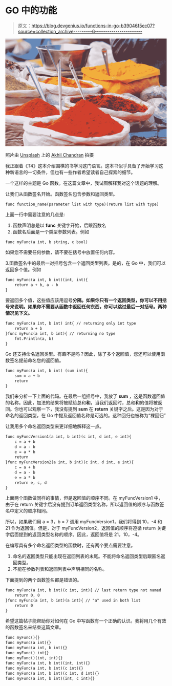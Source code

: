 # GO 中的功能

> 原文：<https://blog.devgenius.io/functions-in-go-b39046f5ec07?source=collection_archive---------6----------------------->

![](img/5b51b9e17c4737727fc02910059f39ef.png)

照片由 [Unsplash](https://unsplash.com?utm_source=medium&utm_medium=referral) 上的 [Akhil Chandran](https://unsplash.com/@akhiltchandran?utm_source=medium&utm_medium=referral) 拍摄

我正跟着《T4》这本介绍围棋的书学习这门语言。这本书似乎具备了开始学习这种新语言的一切条件，但也有一些作者希望读者自己探索的细节。

一个这样的主题是 Go 函数。在这篇文章中，我试图解释我对这个话题的理解。

让我们从函数签名开始。函数签名包含参数和返回类型。

```
func function_name(parameter list with type)(return list with type)
```

上面一行中需要注意的几点是:

1.  函数声明总是以 **func** 关键字开始，后跟函数名
2.  函数名后面是一个类型参数列表。例如

```
func myFunc(a int, b string, c bool)
```

如果您不需要任何参数，请不要在括号中放置任何内容。

3.函数签名中的最后一对括号包含一个返回类型列表。是的，在 Go 中，我们可以返回多个值。例如

```
func myFunc(a int, b int)(int, int){
    return a + b, a - b
}
```

要返回多个值，这些值应该用逗号**分隔。如果你只有一个返回类型，你可以不用括号来说明。如果你不需要从函数中返回任何东西，你可以跳过最后一对括号。两种情况见下文。**

```
func myFunc(a int, b int) int{ // returning only int type
    return a + b
}func myFunc(a int, b int){ // returning no type
    fmt.Println(a, b)
}
```

Go 还支持命名返回类型。有趣不是吗？因此，除了多个返回值，您还可以使用函数签名提前命名您的返回值。

```
func myFunc(a int, b int) (sum int){
    sum = a + b
    return
}
```

我们来分析一下上面的代码。在最后一组括号中，我放了 **sum** ，这是函数返回值的名称。因此，加法的结果将被赋给总和**和**，当我们返回时，总和**和**的值将被返回。你也可以观察一下，我没有提到 **sum** 在 **return** 关键字之后。这是因为对于命名的返回类型，在 Go 中提及返回值名称是可选的。这种回归也被称为“裸回归”

让我用多个命名返回类型来更详细地解释这一点。

```
func myFuncVersion1(a int, b int)(c int, d int, e int){
    c = a + b
    d = a - b
    e = a * b
    return
}func myFuncVersion2(a int, b int)(c int, d int, e int){
    c = a + b
    d = a - b
    e = a * b
    return e, c, d
}
```

上面两个函数做同样的事情，但是返回值的顺序不同。在 myFuncVersion1 中，由于在 return 关键字后没有提到订单返回类型名称，所以返回值的顺序与函数签名中定义的顺序相同。

所以，如果我们用 a = 3，b = 7 调用 myFuncVersion1，我们将得到 10，-4 和 21 作为返回值。但是，对于 myFuncVersion2，返回值的顺序将遵循 return 关键字后面提到的返回类型名称的顺序。因此，返回值将是 21，10，-4。

在编写具有多个命名返回类型的函数时，还有两个要点需要注意。

1.  命名的返回类型只能出现在返回列表的末尾。不能将命名返回类型后跟匿名返回类型。
2.  不能在参数列表和返回列表中声明相同的名称。

下面提到的两个函数签名都是错误的。

```
func myFunc(a int, b int)(c int, int){ // last return type not named
    return 0, 0
}func myFunc(a int, b int)(a int){ // "a" used in both list
    return 0
}
```

希望这篇帖子能帮助你对如何在 Go 中写函数有一个正确的认识。我将用几个有效的函数签名来结束这篇文章。

```
func myFunc(){}
func myFunc(a int){}
func myFunc(a int, b int){}
func myFunc() int{}
func myFunc()(int, int){}
func myFunc(a int, b int)(int, int){}
func myFunc(a int, b int)(c int){}
func myFunc(a int, b int)(c int, d int){}
func myFunc(a int, b int)(int, c int){}
```